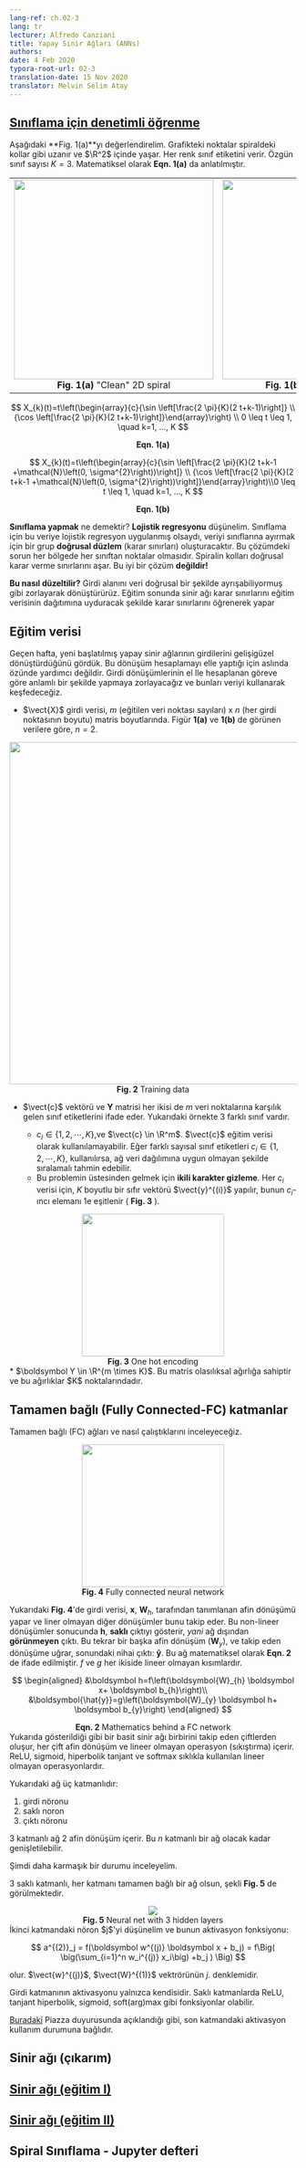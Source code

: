 ```yaml
---
lang-ref: ch.02-3
lang: tr
lecturer: Alfredo Canziani
title: Yapay Sinir Ağları (ANNs)
authors:  
date: 4 Feb 2020
typora-root-url: 02-3
translation-date: 15 Nov 2020
translator: Melvin Selim Atay
---
```


## [Sınıflama için denetimli öğrenme](https://www.youtube.com/watch?v=WAn6lip5oWk&t=150s)
Aşağıdaki **Fig. 1(a)**yı değerlendirelim. Grafikteki noktalar spiraldeki kollar gibi uzanır ve $\R^2$ içinde yaşar. Her renk sınıf etiketini verir. Özgün sınıf sayısı $K = 3$. Matematiksel olarak **Eqn. 1(a)** da anlatılmıştır.

<center>
  <table border="0">
    <td>
      <center>
    <img src="{{site.baseurl}}/images/week02/02-3/clean-spiral.png" width="350px" /><br>
       <b>Fig. 1(a)</b> "Clean" 2D spiral
       </center>
      </td>
      <td>
      <center>
      <img src="{{site.baseurl}}/images/week02/02-3/noisy-spiral.png" width="350px" /><br>
       <b>Fig. 1(b)</b> "Noisy" 2D spiral
       </center>
      </td>
  </table>
  </center>


$$
X_{k}(t)=t\left(\begin{array}{c}{\sin \left[\frac{2 \pi}{K}(2 t+k-1)\right]} \\ {\cos \left[\frac{2 \pi}{K}(2 t+k-1)\right]}\end{array}\right) \\
0 \leq t \leq 1, \quad k=1, ..., K
$$

  <center><b>Eqn. 1(a)</b> </center>

$$
  X_{k}(t)=t\left(\begin{array}{c}{\sin \left[\frac{2 \pi}{K}(2 t+k-1 +\mathcal{N}\left(0, \sigma^{2}\right))\right]} \\ {\cos \left[\frac{2 \pi}{K}(2 t+k-1 +\mathcal{N}\left(0, \sigma^{2}\right))\right]}\end{array}\right)\\0 \leq t \leq 1, \quad k=1, ..., K
$$

<center><b>Eqn. 1(b)</b></center>

**Sınıflama yapmak** ne demektir? **Lojistik regresyonu** düşünelim. Sınıflama için bu veriye lojistik regresyon uygulanmış olsaydı, veriyi sınıflarına ayırmak için bir grup **doğrusal düzlem** (karar sınırları) oluşturacaktır. Bu çözümdeki sorun her bölgede her sınıftan noktalar olmasıdır. Spiralin kolları doğrusal karar verme sınırlarını aşar. Bu iyi bir çözüm **değildir!**

**Bu nasıl düzeltilir?** Girdi alanını veri doğrusal bir şekilde ayrışabiliyormuş gibi zorlayarak dönüştürürüz. Eğitim sonunda sinir ağı karar sınırlarını eğitim verisinin dağıtımına uyduracak şekilde karar sınırlarını öğrenerek yapar


## Eğitim verisi

Geçen hafta, yeni başlatılmış yapay sinir ağlarının girdilerini gelişigüzel dönüştürdüğünü gördük. Bu dönüşüm hesaplamayı elle yaptığı için aslında özünde yardımcı değildir. Girdi dönüşümlerinin el lle hesaplanan göreve göre anlamlı bir şekilde yapmaya zorlayacağız ve bunları veriyi kullanarak keşfedeceğiz.

* $\vect{X}$ girdi verisi, $m$  (eğitilen veri noktası sayıları) x $n$ (her girdi noktasının boyutu) matris boyutlarında. Figür **1(a)**  ve **1(b)** de görünen verilere göre, $n = 2$.

<center>
<img src="{{site.baseurl}}/images/week02/02-3/training-data.png" width="600px" /><br>
<b>Fig. 2</b> Training data
</center>

* $\vect{c}$ vektörü ve $\boldsymbol{Y}$ matrisi her ikisi de $m$ veri noktalarına karşılık gelen sınıf etiketlerini ifade eder. Yukarıdaki örnekte  $3$ farklı sınıf vardır.

  * $c_i \in \lbrace 1, 2, \cdots, K \rbrace$,ve $\vect{c} \in \R^m$.  $\vect{c}$ eğitim verisi olarak kullanılamayabilir.  Eğer farklı sayısal sınıf etiketleri $c_i \in \lbrace 1, 2, \cdots, K \rbrace$, kullanılırsa, ağ veri dağılımına uygun olmayan şekilde sıralamalı tahmin edebilir.
  * Bu problemin üstesinden gelmek için **ikili karakter gizleme**. Her $c_i$ verisi için, $K$ boyutlu bir sıfır vektörü  $\vect{y}^{(i)}$ yapılır, bunun  $c_i$-ıncı elemanı $1$e eşitlenir ( **Fig. 3** ).

<center>
<img src="{{site.baseurl}}/images/week02/02-3/one-hot.png" width="250px" /><br>
<b>Fig. 3</b> One hot encoding
</center>
*  $\boldsymbol Y \in \R^{m \times K}$. Bu matris olasılıksal ağırlığa sahiptir ve bu ağırlıklar  $K$ noktalarındadır.



## Tamamen bağlı (Fully Connected-FC) katmanlar

Tamamen bağlı (FC) ağları ve nasıl çalıştıklarını inceleyeceğiz.

<center>
<img src="{{site.baseurl}}/images/week02/02-3/FC-net.png" height="250px" /><br>
<b>Fig. 4</b> Fully connected neural network
</center>

Yukarıdaki **Fig. 4**'de girdi verisi, $\boldsymbol x$, $\boldsymbol W_h$, tarafından tanımlanan afin dönüşümü yapar ve liner olmayan diğer dönüşümler bunu takip eder. Bu non-lineer dönüşümler sonucunda  $\boldsymbol h$,  **saklı** çıktıyı gösterir, *yani* ağ dışından **görünmeyen** çıktı.
Bu tekrar bir başka afin dönüşüm ($\boldsymbol W_y$), ve takip eden dönüşüme uğrar, sonundaki nihai çıktı: $\boldsymbol{\hat{y}}$. Bu ağ matematiksel olarak  **Eqn. 2** de ifade edilmiştir. $f$ ve $g$ her ikiside lineer olmayan kısımlardır.

$$
\begin{aligned}
&\boldsymbol h=f\left(\boldsymbol{W}_{h} \boldsymbol x+ \boldsymbol b_{h}\right)\\
&\boldsymbol{\hat{y}}=g\left(\boldsymbol{W}_{y} \boldsymbol h+ \boldsymbol b_{y}\right)
\end{aligned}
$$

<center><b>Eqn. 2</b> Mathematics behind a FC network</center>
Yukarıda gösterildiği gibi bir basit sinir ağı birbirini takip eden çiftlerden oluşur, her çift afin dönüşüm ve lineer olmayan operasyon (sıkıştırma) içerir. ReLU, sigmoid, hiperbolik tanjant ve softmax sıklıkla kullanılan lineer olmayan operasyonlardır.

Yukarıdaki ağ üç katmanlıdır:

1. girdi nöronu
2. saklı noron
3. çıktı nöronu

$3$ katmanlı ağ $2$ afin dönüşüm içerir. Bu $n$ katmanlı bir ağ olacak kadar genişletilebilir.

Şimdi daha karmaşık bir durumu inceleyelim.

3 saklı katmanlı, her katmanı tamamen bağlı bir ağ olsun, şekli **Fig. 5** de görülmektedir.

<center>
<img src="{{site.baseurl}}/images/week02/02-3/pre-inference4layers.png" /><br>
<b>Fig. 5</b> Neural net with 3 hidden layers
</center>
İkinci katmandaki nöron $j$'yi düşünelim ve bunun aktivasyon fonksiyonu:

$$
a^{(2)}_j = f(\boldsymbol w^{(j)} \boldsymbol x + b_j) = f\Big( \big(\sum_{i=1}^n w_i^{(j)} x_i\big) +b_j ) \Big)
$$

olur. $\vect{w}^{(j)}$, $\vect{W}^{(1)}$ vektrörünün  $j$. denklemidir.

Girdi katmanının aktivasyonu yalnızca kendisidir. Saklı katmanlarda ReLU, tanjant hiperbolik, sigmoid, soft(arg)max gibi fonksiyonlar olabilir.

[Buradaki](https://piazza.com/class/k5spqaanqk51ks?cid=36) Piazza duyurusunda açıklandığı gibi, son katmandaki aktivasyon kullanım durumuna bağlıdır.

## Sinir ağı (çıkarım)



## [Sinir ağı (eğitim I)](https://www.youtube.com/watch?v=WAn6lip5oWk&t=822s)



## [Sinir ağı (eğitim II)](https://www.youtube.com/watch?v=WAn6lip5oWk&t=2188s)



## Spiral Sınıflama - Jupyter defteri
